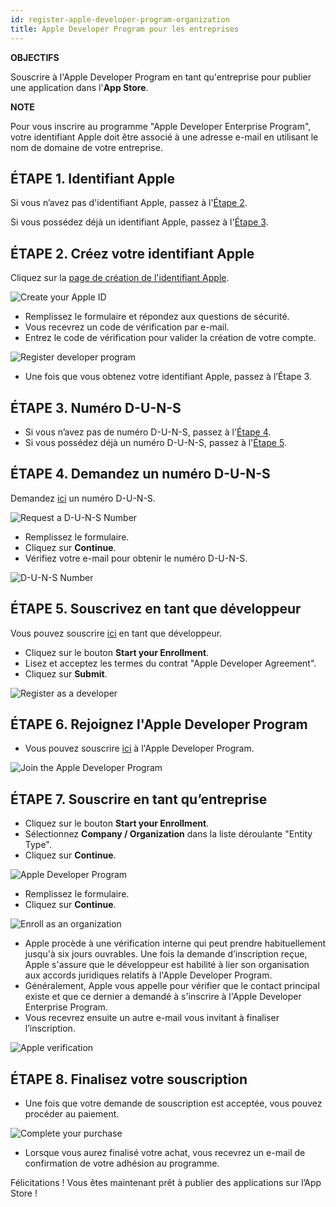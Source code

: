 ```yaml
---
id: register-apple-developer-program-organization
title: Apple Developer Program pour les entreprises
---
```

<div class = "objectives"> 

**OBJECTIFS**

Souscrire à l'Apple Developer Program en tant qu'entreprise pour publier une application dans l'**App Store**.</div> <div class = "tips"> 

**NOTE**

Pour vous inscrire au programme "Apple Developer Enterprise Program", votre identifiant Apple doit être associé à une adresse e-mail en utilisant le nom de domaine de votre entreprise.</div> 

## ÉTAPE 1. Identifiant Apple

Si vous n’avez pas d'identifiant Apple, passez à l'[Étape 2](#step-2-create-your-apple-id).

Si vous possédez déjà un identifiant Apple, passez à l'[Étape 3](#step-3.-d-u-n-s-number).

## ÉTAPE 2. Créez votre identifiant Apple

Cliquez sur la [page de création de l'identifiant Apple](https://appleid.apple.com/).

![Create your Apple ID](assets/fr/deploy-app-store/Apple-ID-Creation-Page-4D-for-iOS.png)

* Remplissez le formulaire et répondez aux questions de sécurité.
* Vous recevrez un code de vérification par e-mail.
* Entrez le code de vérification pour valider la création de votre compte.

![Register developer program](assets/fr/deploy-app-store/Register-developer-program-4D-for-iOS.png)

* Une fois que vous obtenez votre identifiant Apple, passez à l’Étape 3.

## ÉTAPE 3. Numéro D-U-N-S

* Si vous n’avez pas de numéro D-U-N-S, passez à l'[Étape 4](#step-4-request-a-d-u-n-s-number).
* Si vous possédez déjà un numéro D-U-N-S, passez à l'[Étape 5](#step-5-register-as-a-developer).

## ÉTAPE 4. Demandez un numéro D-U-N-S

Demandez [ici](https://developer.apple.com/enroll/duns-lookup/#/search) un numéro D-U-N-S.

![Request a D-U-N-S Number](assets/en/deploy-app-store/DUNS-Number-Organization-4D-for-iOS.png)

* Remplissez le formulaire.
* Cliquez sur **Continue**.
* Vérifiez votre e-mail pour obtenir le numéro D-U-N-S.

![D-U-N-S Number](assets/en/deploy-app-store/DUNS-Number-Apple-Mail_4D-for-iOS.png)

## ÉTAPE 5. Souscrivez en tant que développeur

Vous pouvez souscrire [ici](https://developer.apple.com/programs/enterprise/enroll/) en tant que développeur.

* Cliquez sur le bouton **Start your Enrollment**.
* Lisez et acceptez les termes du contrat "Apple Developer Agreement". 
* Cliquez sur **Submit**.

![Register as a developer](assets/en/deploy-app-store/Register-developer-4D-for-iOS.png)

## ÉTAPE 6. Rejoignez l'Apple Developer Program

* Vous pouvez souscrire [ici](https://developer.apple.com/enroll/enterprise/) à l'Apple Developer Program. 

![Join the Apple Developer Program](assets/en/deploy-app-store/Join-Apple-Developer-Program-individuals-4D-for-iOS.png)

## ÉTAPE 7. Souscrire en tant qu’entreprise

* Cliquez sur le bouton **Start your Enrollment**.
* Sélectionnez **Company / Organization** dans la liste déroulante "Entity Type".
* Cliquez sur **Continue**.

![Apple Developer Program](assets/en/deploy-app-store/Apple-Developer-Program-Organizations-4D-for-iOS.png)

* Remplissez le formulaire.
* Cliquez sur **Continue**. 

![Enroll as an organization](assets/en/deploy-app-store/Apple-Developer-Program-Enrollment-Organizations-4D-for-iOS.png)

* Apple procède à une vérification interne qui peut prendre habituellement jusqu'à six jours ouvrables. Une fois la demande d’inscription reçue, Apple s'assure que le développeur est habilité à lier son organisation aux accords juridiques relatifs à l'Apple Developer Program.
* Généralement, Apple vous appelle pour vérifier que le contact principal existe et que ce dernier a demandé à s'inscrire à l'Apple Developer Enterprise Program.
* Vous recevrez ensuite un autre e-mail vous invitant à finaliser l’inscription.

![Apple verification](assets/en/deploy-in-house/Confirmation-email-Organisations-4D-for-iOS.png)

## ÉTAPE 8. Finalisez votre souscription

* Une fois que votre demande de souscription est acceptée, vous pouvez procéder au paiement.

![Complete your purchase](assets/en/deploy-app-store/Complete-Purchase-Apple-Developer-Program-4D-for-iOS.png)

* Lorsque vous aurez finalisé votre achat, vous recevrez un e-mail de confirmation de votre adhésion au programme.

Félicitations ! Vous êtes maintenant prêt à publier des applications sur l’App Store !